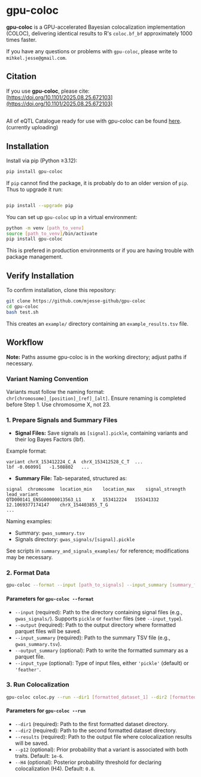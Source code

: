 # gpu-coloc

**gpu-coloc** is a GPU-accelerated Bayesian colocalization implementation (COLOC), delivering identical results to R's `coloc.bf_bf` approximately 1000 times faster.

If you have any questions or problems with `gpu-coloc`, please write to `mihkel.jesse@gmail.com`.

## Citation

If you use **gpu-coloc**, please cite: [https://doi.org/10.1101/2025.08.25.672103](https://doi.org/10.1101/2025.08.25.672103)

##

All of eQTL Catalogue ready for use with gpu-coloc can be found [here](https://tartuulikool-my.sharepoint.com/:f:/r/personal/a72094_ut_ee/Documents/eQTL_Catlogue_gpu-coloc?csf=1&web=1&e=U6OhP4). (currently uploading)

## Installation

Install via pip (Python ≥3.12):

```bash
pip install gpu-coloc
```

If `pip` cannot find the package, it is probably do to an older version of `pip`. Thus to upgrade it run:

```bash

pip install --upgrade pip
```

You can set up `gpu-coloc` up in a virtual environment:

```bash
python -m venv [path_to_venv]
source [path_to_venv]/bin/activate
pip install gpu-coloc
```

This is prefered in production environments or if you are having trouble with package management.

## Verify Installation

To confirm installation, clone this repository:

```bash
git clone https://github.com/mjesse-github/gpu-coloc
cd gpu-coloc
bash test.sh
```

This creates an `example/` directory containing an `example_results.tsv` file.

## Workflow

**Note:** Paths assume gpu-coloc is in the working directory; adjust paths if necessary.

### Variant Naming Convention

Variants must follow the naming format: `chr[chromosome]_[position]_[ref]_[alt]`. Ensure renaming is completed before Step 1. Use chromosome X, not 23.

### 1. Prepare Signals and Summary Files

* **Signal Files:** Save signals as `[signal].pickle`, containing variants and their log Bayes Factors (lbf).

Example format:

```
variant	chrX_153412224_C_A	chrX_153412528_C_T	...
lbf	-0.060991	-1.508802	...
```

* **Summary File:** Tab-separated, structured as:

```
signal	chromosome	location_min	location_max	signal_strength	lead_variant
QTD000141_ENSG00000013563_L1	X	153412224	155341332	12.1069377174147	chrX_154403855_T_G
...
```

Naming examples:

* Summary: `gwas_summary.tsv`
* Signals directory: `gwas_signals/[signal].pickle`

See scripts in `summary_and_signals_examples/` for reference; modifications may be necessary.

### 2. Format Data

```bash
gpu-coloc --format --input [path_to_signals] --input_summary [summary_file] --output [output_folder]
```

#### Parameters for `gpu-coloc --format`

- `--input` (required): Path to the directory containing signal files (e.g., `gwas_signals/`). Supports `pickle` or `feather` files (see `--input_type`).
- `--output` (required): Path to the output directory where formatted parquet files will be saved.
- `--input_summary` (required): Path to the summary TSV file (e.g., `gwas_summary.tsv`).
- `--output_summary` (optional): Path to write the formatted summary as a parquet file.
- `--input_type` (optional): Type of input files, either `'pickle'` (default) or `'feather'`.

### 3. Run Colocalization

```bash
gpu-coloc coloc.py --run --dir1 [formatted_dataset_1] --dir2 [formatted_dataset_2] --results [results_output] --p12 1e-6 --H4 0.8
```
#### Parameters for `gpu-coloc --run`

- `--dir1` (required): Path to the first formatted dataset directory.
- `--dir2` (required): Path to the second formatted dataset directory.
- `--results` (required): Path to the output file where colocalization results will be saved.
- `--p12` (optional): Prior probability that a variant is associated with both traits. Default: `1e-6`.
- `--H4` (optional): Posterior probability threshold for declaring colocalization (H4). Default: `0.8`.

